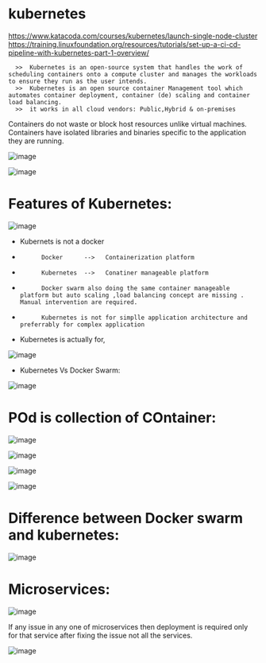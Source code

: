 # kubernetes

https://www.katacoda.com/courses/kubernetes/launch-single-node-cluster
https://training.linuxfoundation.org/resources/tutorials/set-up-a-ci-cd-pipeline-with-kubernetes-part-1-overview/

      >>  Kubernetes is an open-source system that handles the work of scheduling containers onto a compute cluster and manages the workloads to ensure they run as the user intends.
      >>  Kubernetes is an open source container Management tool which automates container deployment, container (de) scaling and container load balancing.
      >>  it works in all cloud vendors: Public,Hybrid & on-premises

Containers do not waste or block host resources unlike virtual machines. Containers have isolated libraries and binaries specific to the application they are running.


![image](https://user-images.githubusercontent.com/54719289/111199230-50bd6c00-85b8-11eb-8670-b08647989c82.png)

![image](https://user-images.githubusercontent.com/54719289/111200931-28cf0800-85ba-11eb-9a8c-a22b6fc817c9.png)

# Features of Kubernetes:

![image](https://user-images.githubusercontent.com/54719289/111201272-83686400-85ba-11eb-98c3-83d05de2b84e.png)

* Kubernets is not a docker
*           Docker      -->   Containerization platform
*           Kubernetes  -->   Conatiner manageable platform
*           Docker swarm also doing the same container manageable platform but auto scaling ,load balancing concept are missing . Manual intervention are required.
*           Kubernetes is not for simplle application architecture and preferrably for complex application

* Kubernetes is actually for,

![image](https://user-images.githubusercontent.com/54719289/111203189-97ad6080-85bc-11eb-971e-e7e9ee18ea15.png)

* Kubernetes Vs Docker Swarm:

![image](https://user-images.githubusercontent.com/54719289/111203704-3c2fa280-85bd-11eb-89f4-b869245ceb4b.png)


# POd is collection of COntainer:

![image](https://user-images.githubusercontent.com/54719289/111211222-1064ea80-85c6-11eb-8fff-25acfe34c87c.png)


![image](https://user-images.githubusercontent.com/54719289/111211375-3be7d500-85c6-11eb-98dd-34f591a504f4.png)

![image](https://user-images.githubusercontent.com/54719289/111211479-5b7efd80-85c6-11eb-8562-7cb46354d98c.png)

![image](https://user-images.githubusercontent.com/54719289/111211560-73ef1800-85c6-11eb-8f69-20266f149888.png)


# Difference between Docker swarm and kubernetes:
![image](https://user-images.githubusercontent.com/54719289/111358918-cbeb5480-8682-11eb-86dd-de5483d1adf7.png)

# Microservices:
![image](https://user-images.githubusercontent.com/54719289/111360230-65ffcc80-8684-11eb-8c4b-25521a5fa178.png)

If any issue in any one of microservices then deployment is required only for that service after fixing the issue not all the services.


![image](https://user-images.githubusercontent.com/54719289/111361673-d9eea480-8685-11eb-94a0-e1e853414f06.png)
